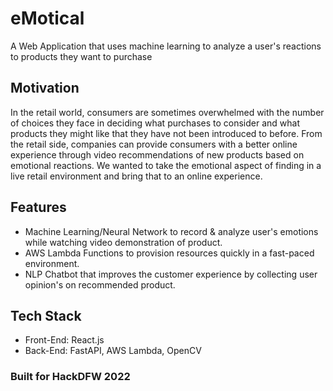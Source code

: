 # eMotical
A Web Application that uses machine learning to analyze a user's reactions to products they want to purchase

## Motivation

In the retail world, consumers are sometimes overwhelmed with the number of choices they face in deciding what purchases to consider and what products they might like that they have not been introduced to before. From the retail side, companies can provide consumers with a better online experience through video recommendations of new products based on emotional reactions. We wanted to take the emotional aspect of finding in a live retail environment and bring that to an online experience.

## Features 

- Machine Learning/Neural Network to record & analyze user's emotions while watching video demonstration of product.
- AWS Lambda Functions to provision resources quickly in a fast-paced environment.
- NLP Chatbot that improves the customer experience by collecting user opinion's on recommended product.

## Tech Stack

- Front-End: React.js
- Back-End: FastAPI, AWS Lambda, OpenCV

### Built for HackDFW 2022
